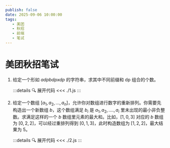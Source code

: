 ```yaml
---
publish: false
date: 2025-09-06 10:00:00
tags:
   - 美团
   - 秋招
   - 前端
   - 笔试
---
```


# 美团秋招笔试

1. 给定一个形如 $adpbdpxdp$ 的字符串，求其中不同前缀和 dp 组合的个数。

    :::details 🔍 展开代码
    <<< ./1.js
    :::

2. 给定一个数组 $[a_1,a_2,...,a_n]$，允许你对数组进行数字的重新排列。你需要先构造出一个新数组 $b$，这个数组满足 $b_i$ 是 $a_1,a_2,....,a_i$ 里未出现的最小非负整数。求满足这样的一个 $b$ 数组里元素的最大和。比如，$[1,0,3]$ 对应的 $b$ 数组为 $[0,2,2]$，可以经过重排列得到 $[0,1,3]$，此时构造数组为 $[1,2,2]$，最大结果为 5。

    :::details 🔍 展开代码
    <<< ./2.js
    :::